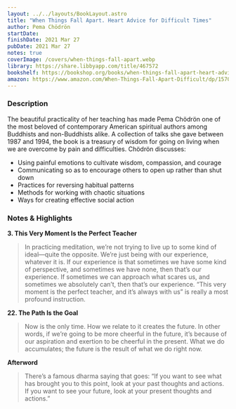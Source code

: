 ```yaml
---
layout: ../../layouts/BookLayout.astro
title: "When Things Fall Apart. Heart Advice for Difficult Times"
author: Pema Chödrön
startDate:
finishDate: 2021 Mar 27
pubDate: 2021 Mar 27
notes: true
coverImage: /covers/when-things-fall-apart.webp
library: https://share.libbyapp.com/title/467572
bookshelf: https://bookshop.org/books/when-things-fall-apart-heart-advice-for-difficult-times-9781611803433/9781611803433
amazon: https://www.amazon.com/When-Things-Fall-Apart-Difficult/dp/1570621608/
---
```


### Description
The beautiful practicality of her teaching has made Pema Chödrön one of the most beloved of contemporary American spiritual authors among Buddhists and non-Buddhists alike. A collection of talks she gave between 1987 and 1994, the book is a treasury of wisdom for going on living when we are overcome by pain and difficulties. Chödrön discusses:

* Using painful emotions to cultivate wisdom, compassion, and courage
* Communicating so as to encourage others to open up rather than shut down
* Practices for reversing habitual patterns
* Methods for working with chaotic situations
* Ways for creating effective social action

### Notes & Highlights
**3. This Very Moment Is the Perfect Teacher**
> In practicing meditation, we’re not trying to live up to some kind of ideal—quite the opposite. We’re just being with our experience, whatever it is. If our experience is that sometimes we have some kind of perspective, and sometimes we have none, then that’s our experience. If sometimes we can approach what scares us, and sometimes we absolutely can’t, then that’s our experience. “This very moment is the perfect teacher, and it’s always with us” is really a most profound instruction.

**22. The Path Is the Goal**
> Now is the only time. How we relate to it creates the future. In other words, if we’re going to be more cheerful in the future, it’s because of our aspiration and exertion to be cheerful in the present. What we do accumulates; the future is the result of what we do right now.

**Afterword**
> There’s a famous dharma saying that goes: “If you want to see what has brought you to this point, look at your past thoughts and actions. If you want to see your future, look at your present thoughts and actions.”  
